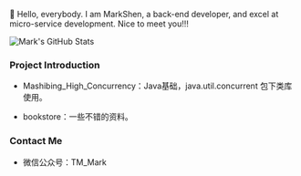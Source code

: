 👋 Hello, everybody. I am MarkShen, a back-end developer, and excel at micro-service development. Nice to meet you!!!

<!--
**MarkShen1992/MarkShen1992** is a ✨ _special_ ✨ repository because its `README.md` (this file) appears on your GitHub profile.

Here are some ideas to get you started:

- 🔭 I’m currently working on ...
- 🌱 I’m currently learning ...
- 👯 I’m looking to collaborate on ...
- 🤔 I’m looking for help with ...
- 💬 Ask me about ...
- 📫 How to reach me: ...
- 😄 Pronouns: ...
- ⚡ Fun fact: ...
-->

![Mark's GitHub Stats](https://github-readme-stats.vercel.app/api?username=MarkShen1992&show_icons=true)


### Project Introduction

- Mashibing_High_Concurrency：Java基础，java.util.concurrent 包下类库使用。

- bookstore：一些不错的资料。

### Contact Me

- 微信公众号：TM_Mark
